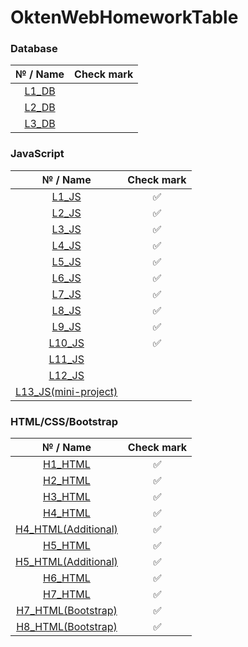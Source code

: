 # OktenWebHomeworkTable
### Database
|   № / Name | Check mark  |
| :----------: | :----------:  |
|   [L1_DB](https://github.com/IFalcoNI/OktenWebHomework/tree/main/JavaScript/L1_JS)  |          |
|   [L2_DB](https://github.com/IFalcoNI/OktenWebHomework/tree/main/JavaScript/L2_JS)  |          |
|   [L3_DB](https://github.com/IFalcoNI/OktenWebHomework/tree/main/JavaScript/L3_JS)  |           |
### JavaScript
|   № / Name | Check mark  |
| :----------: | :----------:  |
|   [L1_JS](https://github.com/IFalcoNI/OktenWebHomework/tree/main/JavaScript/L1_JS)  |     ✅      |
|   [L2_JS](https://github.com/IFalcoNI/OktenWebHomework/tree/main/JavaScript/L2_JS)  |     ✅      |
|   [L3_JS](https://github.com/IFalcoNI/OktenWebHomework/tree/main/JavaScript/L3_JS)  |     ✅      |
|   [L4_JS](https://github.com/IFalcoNI/OktenWebHomework/tree/main/JavaScript/L4_JS)  |     ✅      |
|   [L5_JS](https://github.com/IFalcoNI/OktenWebHomework/tree/main/JavaScript/L5_JS)  |     ✅      |
|   [L6_JS](https://github.com/IFalcoNI/OktenWebHomework/tree/main/JavaScript/L6_JS)  |     ✅      |
|   [L7_JS](https://github.com/IFalcoNI/OktenWebHomework/tree/main/JavaScript/L7_JS)  |     ✅      |
|   [L8_JS](https://github.com/IFalcoNI/OktenWebHomework/tree/main/JavaScript/L8_JS)  |     ✅      |
|   [L9_JS](https://github.com/IFalcoNI/OktenWebHomework/tree/main/JavaScript/L9_JS)  |     ✅      |
|   [L10_JS](https://github.com/IFalcoNI/OktenWebHomework/tree/main/JavaScript/L10_JS)  |     ✅      |
|   [L11_JS](https://github.com/IFalcoNI/OktenWebHomework/tree/main/JavaScript/L11_JS)  |          |
|   [L12_JS](https://github.com/IFalcoNI/OktenWebHomework/tree/main/JavaScript/L12_JS)  |          |
|   [L13_JS(mini-project)](https://github.com/IFalcoNI/OktenWebHomework/tree/main/JavaScript/L13_JS)  |          |


### HTML/CSS/Bootstrap
|   № / Name | Check mark  |
| :----------: | :----------:  |
|   [H1_HTML](https://github.com/IFalcoNI/OktenWebHomework/tree/main/HTML/H1_HTML)  |     ✅      |
|   [H2_HTML](https://github.com/IFalcoNI/OktenWebHomework/tree/main/HTML/H2_HTML)  |     ✅      |
|   [H3_HTML](https://github.com/IFalcoNI/OktenWebHomework/tree/main/HTML/H3_HTML)  |     ✅      |
|   [H4_HTML](https://github.com/IFalcoNI/OktenWebHomework/tree/main/HTML/H4_HTML)  |     ✅      |
|   [H4_HTML(Additional)](https://github.com/IFalcoNI/OktenWebHomework/tree/main/HTML/H4_HTML/Additional)  |     ✅      |
|   [H5_HTML](https://github.com/IFalcoNI/OktenWebHomework/tree/main/HTML/H5_HTML)  |      ✅     |
|   [H5_HTML(Additional)](https://github.com/IFalcoNI/OktenWebHomework/tree/main/HTML/H5_HTML/Additional)  |     ✅       |
|   [H6_HTML](https://github.com/IFalcoNI/OktenWebHomework/tree/main/HTML/H6_HTML)  |    ✅       |
|   [H7_HTML](https://github.com/IFalcoNI/OktenWebHomework/tree/main/HTML/H7_HTML)  |     ✅      |
|   [H7_HTML(Bootstrap)](https://github.com/IFalcoNI/OktenWebHomework/tree/main/HTML/H7_HTML/BootstrapEdition)  |     ✅      |
|   [H8_HTML(Bootstrap)](https://github.com/IFalcoNI/OktenWebHomework/tree/main/HTML/H8_HTML)  |    ✅      |
